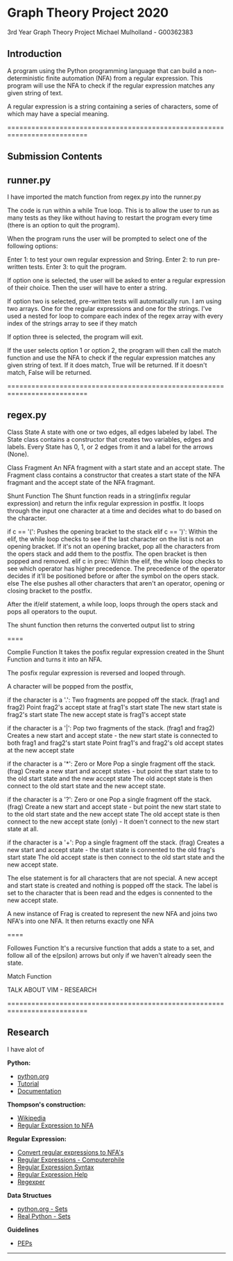 # Graph Theory Project 2020
3rd Year Graph Theory Project
Michael Mulholland - G00362383

## Introduction
<p>A program using the Python programming language that can build a non-deterministic finite automation (NFA) from a regular expression. This program will use the NFA to check if the regular expression matches any given string of text.<p>
  
<p>A regular expression is a string containing a series of characters, some of which may have a special meaning. <p>

==========================================================================

## Submission Contents

runner.py
--------------------------------------------------------------------------
I have imported the match function from regex.py into the runner.py

The code is run within a while True loop. This is to allow the user to run as many tests as they like without having to restart the program every time (there is an option to quit the program).

When the program runs the user will be prompted to select one of the following options:

Enter 1: to test your own regular expression and String.
Enter 2: to run pre-written tests.
Enter 3: to quit the program.

If option one is selected, the user will be asked to enter a regular expression of their choice. Then the user will have to enter a string. 

If option two is selected, pre-written tests will automatically run. I am using two arrays. One for the regular expressions and one for the strings. I've used a nested for loop to compare each index of the regex array with every index of the strings array to see if they match

If option three is selected, the program will exit.

If the user selects option 1 or option 2, the program will then call the match function and use the NFA to check if the regular expression matches any given string of text. If it does match, True will be returned. If it doesn't match, False will be returned.

==========================================================================

regex.py
--------------------------------------------------------------------------

Class State
A state with one or two edges, all edges labeled by label.
The State class contains a constructor that creates two variables, edges and labels. Every State has 0, 1, or 2 edges from it and a label for the arrows (None).

Class Fragment
An NFA fragment with a start state and an accept state.
The Fragment class contains a constructor that creates a start state of the NFA fragmant and the accept state of the NFA fragmant.

Shunt Function
The Shunt function reads in a string(infix regular expression) and return the infix regular expression in postfix. It loops through the input one character at a time and decides what to do based on the character.

if c == '(':
	Pushes the opening bracket to the stack
elif c == ')':
	Within the elif, the while loop checks to see if the last character on the list is not an opening bracket. 
	If it's not an opening bracket, pop all the characters from the opers stack and add them to the postfix.
	The open bracket is then popped and removed.
elif c in prec:
	Within the elif, the while loop checks to see which operator has higher precedence.
	The precedence of the operator decides if it'll be positioned before or after the symbol on the opers stack.
else
	The else pushes all other characters that aren't an operator, opening or closing bracket to the postfix.

After the if/elif statement, a while loop, loops through the opers stack and pops all operators to the ouput.

The shunt function then returns the converted output list to string

====

Complie Function
It takes the posfix regular expression created in the Shunt Function and turns it into an NFA.

The posfix regular expression is reversed and looped through.

A character will be popped from the postfix,

if the character is a '.':
	Two fragments are popped off the stack. (frag1 and frag2)
	Point frag2's accept state at frag1's start state
	The new start state is frag2's start state
	The new accept state is frag1's accept state

if the character is a '|':
        Pop two fragments of the stack. (frag1 and frag2)
	Creates a new start and accept state - the new start state is connected to both frag1 and frag2's start state
	Point frag1's and frag2's old accept states at the new accept state

if the character is a '*':
	Zero or More
        Pop a single fragment off the stack. (frag)
	Create a new start and accept states - but point the start state to to the old start state and the new accept state
	The old accept state is then connect to the old start state and the new accept state.	

if the character is a '?':
	Zero or one
        Pop a single fragment off the stack. (frag)
	Create a new start and accept state - but point the new start state to to the old start state and the new accept state
	The old accept state is then connect to the new accept state (only) - It doen't connect to the new start state at all.

if the character is a '+':
	Pop a single fragment off the stack. (frag)
	Creates a new start and accept state - the start state is connented to the old frag's start state
	The old accept state is then connect to the old start state and the new accept state.

The else statement is for all characters that are not special. A new accept and start state is created and nothing is popped off the stack.
The label is set to the character that is been read and the edges is connented to the new accept state.

A new instance of Frag is created to represent the new NFA and joins two NFA's into one NFA.
It then returns exactly one NFA

====

Followes Function
It's a recursive function that adds a state to a set, and follow all of the e(psilon) arrows but only if we haven't already seen the state.

Match Function



TALK ABOUT VIM - RESEARCH





	



















==========================================================================

## Research

I have alot of 

<b>Python:</b>
* [python.org](https://www.python.org/)
* [Tutorial](https://www.youtube.com/watch?v=rfscVS0vtbw)
* [Documentation](https://docs.python.org/3.8/index.html)

<b>Thompson's construction:</b>
* [Wikipedia](https://en.wikipedia.org/wiki/Thompson's_construction)
* [Regular Expression to NFA](https://www.youtube.com/watch?v=RYNN-tb9WxI)

<b>Regular Expression:</b>
* [Convert regular expressions to NFA's](https://cyberzhg.github.io/toolbox/regex2nfa?regex=YSti)
* [Regular Expressions - Computerphile](https://www.youtube.com/watch?v=528Jc3q86F8)
* [Regular Expression Syntax](https://docs.python.org/2/library/re.html#regular-expression-syntax)
* [Regular Expression Help](https://swtch.com/~rsc/regexp/regexp1.html)
* [Regexper](https://regexper.com/#)

<b>Data Structues</b>
* [python.org - Sets](https://docs.python.org/3.8/library/stdtypes.html#set-types-set-frozenset)
* [Real Python - Sets](https://realpython.com/python-sets/)
  
<b>Guidelines</b>
* [PEPs](https://www.python.org/dev/peps/)
***

<br>
